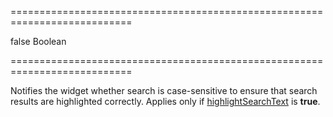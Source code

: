 ===========================================================================
<!--default-->false<!--/default-->
<!--type-->Boolean<!--/type-->
===========================================================================

<!--shortDescription-->
Notifies the widget whether search is case-sensitive to ensure that search results are highlighted correctly. Applies only if [highlightSearchText]({basewidgetpath}/Configuration/searchPanel/#highlightSearchText) is **true**.
<!--/shortDescription-->

<!--fullDescription-->

<!--/fullDescription-->